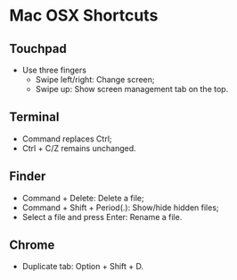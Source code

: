 # Mac OSX Shortcuts

## Touchpad

- Use three fingers
  - Swipe left/right: Change screen;
  - Swipe up: Show screen management tab on the top.

## Terminal

- Command replaces Ctrl;
- Ctrl + C/Z remains unchanged.

## Finder

- Command + Delete: Delete a file;
- Command + Shift + Period(.): Show/hide hidden files;
- Select a file and press Enter: Rename a file.

## Chrome

- Duplicate tab: Option + Shift + D.
